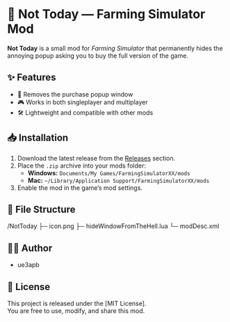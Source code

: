 # 🚜 Not Today — Farming Simulator Mod

**Not Today** is a small mod for *Farming Simulator* that permanently hides the annoying popup asking you to buy the full version of the game.

## ✨ Features
- 🔕 Removes the purchase popup window
- 🎮 Works in both singleplayer and multiplayer
- 🛠 Lightweight and compatible with other mods

## 📥 Installation
1. Download the latest release from the [Releases](../../releases) section.
2. Place the `.zip` archive into your mods folder:
   - **Windows:** `Documents/My Games/FarmingSimulatorXX/mods`
   - **Mac:** `~/Library/Application Support/FarmingSimulatorXX/mods`
3. Enable the mod in the game’s mod settings.

## 📂 File Structure
/NotToday
├─ icon.png
├─ hideWindowFromTheHell.lua
└─ modDesc.xml
 
## 🧑‍💻 Author
- ue3apb  

## 📜 License
This project is released under the [MIT License].  
You are free to use, modify, and share this mod.
